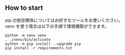 ## How to start

pip の依存関係についてはお好きなツールをお使いください。  
venv を使う場合は以下の手順で環境構築ができます。

```
python -m venv venv
. ./venv/bin/activate
python -m pip install --upgrade pip
pip install -r requirements.txt
```
